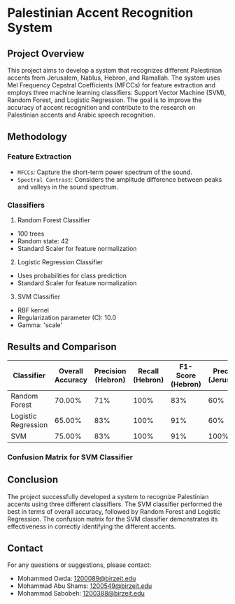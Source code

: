 # Palestinian Accent Recognition System

## Project Overview
This project aims to develop a system that recognizes different Palestinian accents from Jerusalem, Nablus, Hebron, and Ramallah. The system uses Mel Frequency Cepstral Coefficients (MFCCs) for feature extraction and employs three machine learning classifiers: Support Vector Machine (SVM), Random Forest, and Logistic Regression. The goal is to improve the accuracy of accent recognition and contribute to the research on Palestinian accents and Arabic speech recognition.

## Methodology
### Feature Extraction
- `MFCCs`: Capture the short-term power spectrum of the sound.
- `Spectral Contrast`: Considers the amplitude difference between peaks and valleys in the sound spectrum.

### Classifiers
1. Random Forest Classifier
  - 100 trees
  - Random state: 42
  - Standard Scaler for feature normalization

2. Logistic Regression Classifier
  - Uses probabilities for class prediction
  - Standard Scaler for feature normalization

3. SVM Classifier
  - RBF kernel
  - Regularization parameter (C): 10.0
  - Gamma: 'scale'

## Results and Comparison
| Classifier              | Overall Accuracy | Precision (Hebron) | Recall (Hebron) | F1-Score (Hebron) | Precision (Jerusalem) | Recall (Jerusalem) | F1-Score (Jerusalem) | Precision (Nablus) | Recall (Nablus) | F1-Score (Nablus) | Precision (Ramallah) | Recall (Ramallah) | F1-Score (Ramallah) |
|-------------------------|------------------|-------------------|-----------------|-------------------|-----------------------|---------------------|-----------------------|--------------------|------------------|--------------------|----------------------|--------------------|---------------------|
| Random Forest           | 70.00%           | 71%               | 100%            | 83%               | 60%                   | 60%                 | 60%                   | 100%               | 20%              | 33%                | 71%                  | 100%               | 83%                 |
| Logistic Regression     | 65.00%           | 83%               | 100%            | 91%               | 60%                   | 60%                 | 60%                   | 100%               | 40%              | 57%                | 43%                  | 60%                | 50%                 |
| SVM                     | 75.00%           | 83%               | 100%            | 91%               | 100%                  | 100%                | 100%                  | 100%               | 40%              | 57%                | 43%                  | 60%                | 50%                 |

### Confusion Matrix for SVM Classifier

## Conclusion
The project successfully developed a system to recognize Palestinian accents using three different classifiers. The SVM classifier performed the best in terms of overall accuracy, followed by Random Forest and Logistic Regression. The confusion matrix for the SVM classifier demonstrates its effectiveness in correctly identifying the different accents.

## Contact
For any questions or suggestions, please contact: 
- Mohammed Owda: 1200089@birzeit.edu 
- Mohammad Abu Shams: 1200549@birzeit.edu 
- Mohammad Sabobeh: 1200388@birzeit.edu 
